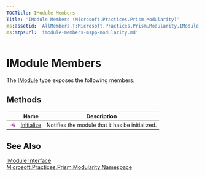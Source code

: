 ```yaml
---
TOCTitle: IModule Members
Title: 'IModule Members (Microsoft.Practices.Prism.Modularity)'
ms:assetid: 'AllMembers.T:Microsoft.Practices.Prism.Modularity.IModule'
ms:mtpsurl: 'imodule-members-mspp-modularity.md'
---
```



# IModule Members

The [IModule](/patterns-practices/reference/imodule-interface-mspp-modularity) type exposes the following members.

## Methods


<table>

<thead>
<tr class="header">
<th> </th>
<th>Name</th>
<th>Description</th>
</tr>
</thead>
<tbody>
<tr class="odd">
<td><img src="/patterns-practices/reference/images/public-method.gif" alt="Public method"/></td>
<td><a href="/patterns-practices/reference/imodule-initialize-method-mspp-modularity" data-raw-source="[Initialize](/patterns-practices/reference/imodule-initialize-method-mspp-modularity)">Initialize</a></td>
<td><div class="summary">
Notifies the module that it has be initialized.
</div></td>
</tr>
</tbody>
</table>

## See Also

[IModule Interface](/patterns-practices/reference/imodule-interface-mspp-modularity)  
[Microsoft.Practices.Prism.Modularity Namespace](/patterns-practices/reference/mspp-modularity-namespace)  